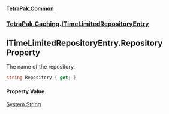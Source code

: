 #### [TetraPak.Common](index.md 'index')
### [TetraPak.Caching](TetraPak_Caching.md 'TetraPak.Caching').[ITimeLimitedRepositoryEntry](TetraPak_Caching_ITimeLimitedRepositoryEntry.md 'TetraPak.Caching.ITimeLimitedRepositoryEntry')
## ITimeLimitedRepositoryEntry.Repository Property
The name of the repository.  
```csharp
string Repository { get; }
```
#### Property Value
[System.String](https://docs.microsoft.com/en-us/dotnet/api/System.String 'System.String')
